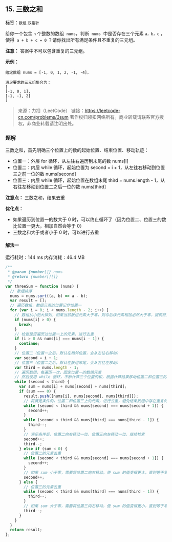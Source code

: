 ## 15. 三数之和

标签：`数组` `双指针`

给你一个包含 `n` 个整数的数组  `nums`，判断  `nums`  中是否存在三个元素 `a，b，c` ，使得  `a + b + c = 0` ？请你找出所有满足条件且不重复的三元组。

**注意：** 答案中不可以包含重复的三元组。

**示例：**

```
给定数组 nums = [-1, 0, 1, 2, -1, -4]，

满足要求的三元组集合为：
[
[-1, 0, 1],
[-1, -1, 2]
]
```

> 来源：力扣（LeetCode）
> 链接：https://leetcode-cn.com/problems/3sum
> 著作权归领扣网络所有。商业转载请联系官方授权，非商业转载请注明出处。

### 题解

三数之和，首先明确三个位置上的数的起始位置、结束位置、移动轨迹：

- 位置一：外层 for 循环，从左往右遍历到末尾的数 nums[i]
- 位置二：内层 while 循环，起始位置为 second = i + 1，从左往右移动到位置三之前一位的数 nums[second]
- 位置三：内层 while 循环，起始位置在数组末尾 third = nums.length - 1，从右往左移动到位置二之后一位的数 nums[third]

**注意点：** 三数之和，结果去重

**优化点：**

- 如果遍历到位置一的数大于 0 时，可以终止循环了（因为位置二、位置三的数比位置一更大，相加自然会等于 0）
- 三数之和大于或者小于 0 时，可以进行去重

#### 解法一

运行耗时：144 ms 内存消耗：46.4 MB

```javascript
/**
 * @param {number[]} nums
 * @return {number[][]}
 */
var threeSum = function (nums) {
  // 数组排序
  nums = nums.sort((a, b) => a - b);
  var result = [];
  // 遍历数组，数组元素的位置记作位置一
  for (var i = 0; i < nums.length - 2; i++) {
    // 数组从小到大排列，如果当前数组元素大于零，则与后续元素相加必然大于零，提前终止循环
    if (nums[i] > 0) {
      break;
    }
    // 检查是否遍历过位置一上的元素，进行去重
    if (i > 0 && nums[i] === nums[i - 1]) {
      continue;
    }
    // 位置二（位置一之后，默认在相邻位置，会从左往右移动）
    var second = i + 1;
    // 位置三（位置二之后，默认在数组末尾，会从右往左移动）
    var third = nums.length - 1;
    // 遍历数组，每遍历一次，固定位置一的数组元素
    // 然后使用 while 循环，不断计算三个位置的和，根据计算结果移动位置二和位置三的数，直到位置二和位置三重合，即 second === third
    while (second < third) {
      var sum = nums[i] + nums[second] + nums[third];
      if (sum === 0) {
        result.push([nums[i], nums[second], nums[third]]);
        // 将满足条件的，位置二和位置三上的元素，进行去重，避免结果数组中存在重复的子数组
        while (second < third && nums[second] === nums[second + 1]) {
          second++;
        }
        while (second < third && nums[third] === nums[third - 1]) {
          third--;
        }
        // 满足条件后，位置二向右移动一位，位置三向左移动一位，继续检索
        second++;
        third--;
      } else if (sum < 0) {
        // 位置二的元素去重
        while (second < third && nums[second] === nums[second + 1]) {
          second++;
        }
        // 如果 sum 小于零，需要将位置二向右移动，使 sum 的值变得更大，直到等于零
        second++;
      } else {
        // 位置三的元素去重
        while (second < third && nums[third] === nums[third - 1]) {
          third--;
        }
        // 如果 sum 大于零，需要将位置三向左移动，使 sum 的值变得更小，直到等于零
        third--;
      }
    }
  }
  return result;
};
```
